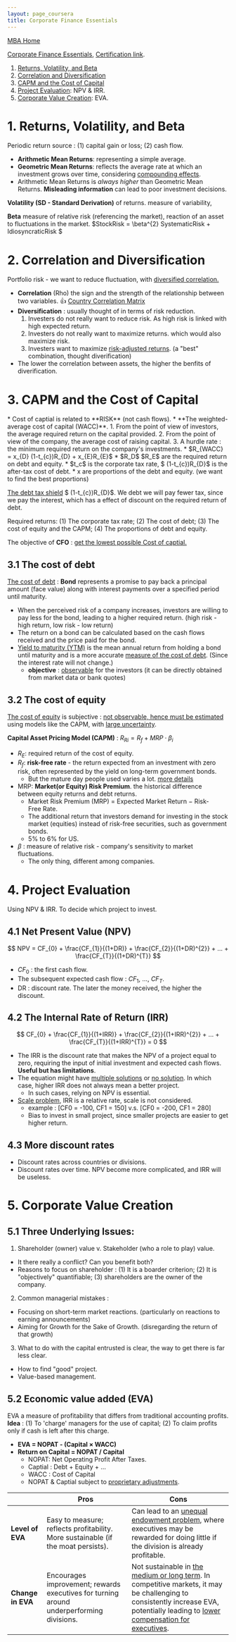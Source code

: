```yaml
---
layout: page_coursera
title: Corporate Finance Essentials
---
```


[MBA Home](../../0index)

[Corporate Finance Essentials](https://www.coursera.org/learn/corporate-finance-essentials/home/week/1), [Certification link](https://www.coursera.org/account/accomplishments/verify/XJI2ZNTQFAQF).

1. [Returns, Volatility, and Beta](#l1)
2. [Correlation and Diversification](#l2)
3. [CAPM and the Cost of Capital](#l3)
4. [Project Evaluation](#l4): NPV & IRR.
5. [Corporate Value Creation](#l5): EVA.

<a name="l1"></a>
# 1. Returns, Volatility, and Beta

Periodic return source : (1) capital gain or loss; (2) cash flow.
* **Arithmetic Mean Returns**: representing a simple average.
* **Geometric Mean Returns**: reflects the average rate at which an investment grows over time, considering <u>compounding effects</u>.
* Arithmetic Mean Returns is *always higher* than Geometric Mean Returns. **Misleading information** can lead to poor investment decisions.

**Volatility (SD - Standard Derivation)** of returns. measure of variability,

**Beta** measure of relative risk (referencing the market), reaction of an asset to fluctuations in the market. $StockRisk = \beta^{2} SystematicRisk + IdiosyncraticRisk $

<a name="l2"></a>
# 2. Correlation and Diversification

Portfolio risk - we want to reduce fluctuation, with <u>diversified correlation.</u>

* **Correlation** (Rho) the sign and the strength of the relationship between two variables.
👍 [Country Correlation Matrix](https://www.msci.com/zh/research-and-insights/global-investing-trends/global-country-correlation-matrix)
* **Diversification** : usually thought of in terms of risk reduction.
  1. Investers do not really want to reduce risk. As high risk is linked with high expected return.
  2. Investers do not really want to maximize returns. which would also maximize risk.
  3. Investers want to maximize <u>risk-adjusted returns</u>. (a "best" combination, thought diverification)
* The lower the correlation between assets, the higher the benfits of diverification.

<a name="l3"></a>
# 3. CAPM and the Cost of Capital
<p></p>
* Cost of captial is related to **RISK** (not cash flows).
* **The weighted-average cost of capital (WACC)**.
  1. From the point of view of investors, the average required return on the capital provided.
  2. From the point of view of the company, the average cost of raising capital.
  3. A hurdle rate : the minimum required return on the company's investments.
* $R_{WACC} = x_{D} (1-t_{c})R_{D} + x_{E}R_{E}$
  * $R_D$ $R_E$ are the required return on debt and equity.
  * $t_c$ is the corporate tax rate, $ (1-t_{c})R_{D}$ is the after-tax cost of debt.
  * x are proportions of the debt and equity. (we want to find the best proportions)

<u>The debt tax shield</u> $ (1-t_{c})R_{D}$. We debt we will pay fewer tax, since we pay the interest, which has a effect of discount on the required return of debt.

Required returns: (1) The corporate tax rate; (2) The cost of debt; (3) The cost of equity and the CAPM; (4) The proportions of debt and equity.

The objective of **CFO** : <u>get the lowest possible Cost of captial.</u>

## 3.1 The cost of debt

<u>The cost of debt</u> : **Bond** represents a promise to pay back a principal amount (face value) along with interest payments over a specified period until maturity.
* When the perceived risk of a company increases, investors are willing to pay less for the bond, leading to a higher required return. (high risk - high return, low risk - low return)
* The return on a bond can be calculated based on the cash flows received and the price paid for the bond.
* <u>Yield to maturity (YTM)</u> is the mean annual return from holding a bond until maturity and is a more accurate <u>measure of the cost of debt</u>. (Since the interest rate will not change.)
  * **objective** : <u>observable</u> for the investors (it can be directly obtained from market data or bank quotes)

## 3.2 The cost of equity

<u>The cost of equity</u> is subjective : <u>not observable, hence must be estimated</u> using models like the CAPM, with <u>large uncertainty</u>.

**Capital Asset Pricing Model (CAPM)** : $R_{Ri} = R_{f} + MRP \cdot \beta_{i}$

* $R_{E}$: required return of the cost of equity.
* $R_{f}$: **risk-free rate** - the return expected from an investment with zero risk, often represented by the yield on long-term government bonds.
  * But the mature day people used varies a lot. [more details](/Study/Finance/theory/01words)
* MRP: **Market(or Equity) Risk Premium**. the historical difference between equity returns and debt returns.
  * Market Risk Premium (MRP) = Expected Market Return − Risk-Free Rate.
  * The additional return that investors demand for investing in the stock market (equities) instead of risk-free securities, such as government bonds.
  * 5% to 6% for US.
* $\beta$ : measure of relative risk - company's sensitivity to market fluctuations.
  * The only thing, different among companies.

<a name="l4"></a>
# 4. Project Evaluation

Using NPV & IRR.
To decide which project to invest.

## 4.1 Net Present Value (NPV)

$$
NPV = CF_{0} + \frac{CF_{1}}{(1+DR)} + \frac{CF_{2}}{(1+DR)^{2}} + ... + \frac{CF_{T}}{(1+DR)^{T}}
$$

* $CF_{0}$ : the first cash flow.
* The subsequent expected cash flow : $CF_{1}$, ..., $CF_{T}$.
* DR : discount rate. The later the money received, the higher the discount.

## 4.2 The Internal Rate of Return (IRR)

$$
CF_{0} + \frac{CF_{1}}{(1+IRR)} + \frac{CF_{2}}{(1+IRR)^{2}} + ... + \frac{CF_{T}}{(1+IRR)^{T}} = 0
$$

* The IRR is the discount rate that makes the NPV of a project equal to zero, requiring the input of initial investment and expected cash flows. **Useful but has limitations**.
* The equation might have <u>multiple solutions</u> or <u>no solution</u>. In which case, higher IRR does not always mean a better project.
  * In such cases, relying on NPV is essential.
* <u>Scale problem</u>, IRR is a relative rate, scale is not considered.
  * example : [CF0 = -100, CF1 = 150] v.s. [CF0 = -200, CF1 = 280]
  * Bias to invest in small project, since smaller projects are easier to get higher return.

## 4.3 More discount rates

* Discount rates across countries or divisions.
* Discount rates over time. NPV become more complicated, and IRR will be useless.

<a name="l5"></a>
# 5. Corporate Value Creation

## 5.1 Three Underlying Issues:

1. Shareholder (owner) value v. Stakeholder (who a role to play) value.
  * It there really a conflict? Can you benefit both?
  * Reasons to focus on shareholder : (1) It is a boarder criterion; (2) It is "objectively" quantifiable; (3) shareholders are the owner of the company.
2. Common managerial mistakes :
  * Focusing on short-term market reactions. (particularly on reactions to earning announcements)
  * Aiming for Growth for the Sake of Growth. (disregarding the return of that growth)
3. What to do with the capital entrusted is clear, the way to get there is far less clear.
  * How to find "good" project.
  * Value-based management.

## 5.2 Economic value added (EVA)

EVA a measure of profitability that differs from traditional accounting profits. **Idea** : (1) To 'charge' managers for the use of capital; (2) To claim profits only if cash is left after this charge.

* **EVA = NOPAT - (Capital × WACC)**
* **Return on Capital = NOPAT / Capital**
  * NOPAT: Net Operating Profit After Taxes.
  * Captial : Debt + Equity + ...
  * WACC : Cost of Capital
  * NOPAT & Captial subject to <u>proprietary adjustments</u>.


| | Pros | Cons |
|--------------|------|------|
| **Level of EVA** | Easy to measure; reflects profitability. More sustainable (if the moat persists). | Can lead to an <u>unequal endowment problem</u>, where executives may be rewarded for doing little if the division is already profitable. |
| **Change in EVA** | Encourages improvement; rewards executives for turning around underperforming divisions. | Not sustainable in <u>the medium or long term</u>. In competitive markets, it may be challenging to consistently increase EVA, potentially leading to <u>lower compensation for executives</u>. |
